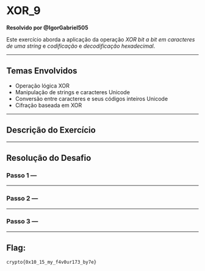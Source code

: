 # XOR_9  
**Resolvido por @IgorGabriel505**  

Este exercício aborda a aplicação da operação *XOR bit a bit em caracteres de uma string* e *codificação* e *decodificação hexadecimal*.

---

## Temas Envolvidos

- Operação lógica XOR  
- Manipulação de strings e caracteres Unicode  
- Conversão entre caracteres e seus códigos inteiros Unicode  
- Cifração baseada em XOR

---

## Descrição do Exercício

<!-- Coloque aqui o enunciado completo do desafio -->

---

## Resolução do Desafio

### Passo 1 — 

<!-- Descreva a primeira etapa da resolução -->

---

### Passo 2 — 

<!-- Descreva a segunda etapa da resolução -->

---

### Passo 3 — 




---

## Flag:

```
crypto{0x10_15_my_f4v0ur173_by7e}
```
